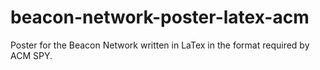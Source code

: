 # beacon-network-poster-latex-acm
Poster for the Beacon Network written in LaTex in the format required by ACM SPY.
